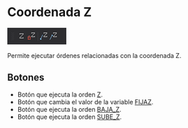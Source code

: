 # Coordenada Z

![Barra de herramientas Coordenada Z](../../../../.gitbook/assets/coordenadaz.png)

Permite ejecutar órdenes relacionadas con la coordenada Z.

## Botones

* Botón que ejecuta la orden [Z](../ventana-de-dibujo/ordenes/z/z.md).
* Botón que cambia el valor de la variable [FIJAZ](../ventana-de-dibujo/variables/f/fijaz.md).
* Botón que ejecuta la orden [BAJA\_Z](../ventana-de-dibujo/ordenes/b/baja-z.md).
* Botón que ejecuta la orden [SUBE\_Z](../ventana-de-dibujo/ordenes/s/sube-z.md).

